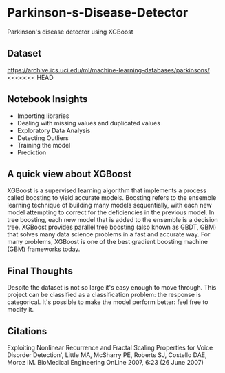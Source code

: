 # Parkinson-s-Disease-Detector
Parkinson's disease detector using XGBoost

## Dataset
https://archive.ics.uci.edu/ml/machine-learning-databases/parkinsons/
<<<<<<< HEAD

## Notebook Insights
- Importing libraries
- Dealing with missing values and duplicated values
- Exploratory Data Analysis
- Detecting Outliers
- Training the model
- Prediction

## A quick view about XGBoost
XGBoost is a supervised learning algorithm that implements a process called boosting to yield accurate models. Boosting refers to the ensemble learning technique of building many models sequentially, with each new model attempting to correct for the deficiencies in the previous model. In tree boosting, each new model that is added to the ensemble is a decision tree. XGBoost provides parallel tree boosting (also known as GBDT, GBM) that solves many data science problems in a fast and accurate way. For many problems, XGBoost is one of the best gradient boosting machine (GBM) frameworks today.

## Final Thoughts
Despite the dataset is not so large it's easy enough to move through.
This project can be classified as a classification problem: the response is categorical.
It's possible to make the model perform better: feel free to modify it.

## Citations
Exploiting Nonlinear Recurrence and Fractal Scaling Properties for Voice Disorder Detection', Little MA, McSharry PE, Roberts SJ, Costello DAE, Moroz IM. BioMedical Engineering OnLine 2007, 6:23 (26 June 2007)
